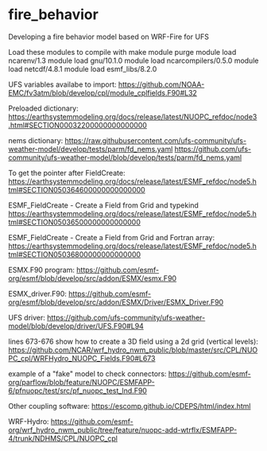 # fire_behavior

Developing a fire behavior model based on WRF-Fire for UFS

Load these modules to compile with make
module purge
module load ncarenv/1.3
module load gnu/10.1.0
module load ncarcompilers/0.5.0
module load netcdf/4.8.1
module load esmf_libs/8.2.0

UFS variables availabe to import:
https://github.com/NOAA-EMC/fv3atm/blob/develop/cpl/module_cplfields.F90#L32

Preloaded dictionary:
https://earthsystemmodeling.org/docs/release/latest/NUOPC_refdoc/node3.html#SECTION00032200000000000000

nems dictionary:
https://raw.githubusercontent.com/ufs-community/ufs-weather-model/develop/tests/parm/fd_nems.yaml
https://github.com/ufs-community/ufs-weather-model/blob/develop/tests/parm/fd_nems.yaml

To get the pointer after FieldCreate:
https://earthsystemmodeling.org/docs/release/latest/ESMF_refdoc/node5.html#SECTION050364600000000000000

ESMF_FieldCreate - Create a Field from Grid and typekind
https://earthsystemmodeling.org/docs/release/latest/ESMF_refdoc/node5.html#SECTION05036500000000000000

ESMF_FieldCreate - Create a Field from Grid and Fortran array:
https://earthsystemmodeling.org/docs/release/latest/ESMF_refdoc/node5.html#SECTION05036800000000000000

ESMX.F90 program:
https://github.com/esmf-org/esmf/blob/develop/src/addon/ESMX/esmx.F90

ESMX_driver.F90:
https://github.com/esmf-org/esmf/blob/develop/src/addon/ESMX/Driver/ESMX_Driver.F90

UFS driver:
https://github.com/ufs-community/ufs-weather-model/blob/develop/driver/UFS.F90#L94

lines 673-676 show how to create a 3D field using a 2d grid (vertical levels):
https://github.com/NCAR/wrf_hydro_nwm_public/blob/master/src/CPL/NUOPC_cpl/WRFHydro_NUOPC_Fields.F90#L673

example of a "fake" model to check connectors:
https://github.com/esmf-org/parflow/blob/feature/NUOPC/ESMFAPP-6/pfnuopc/test/src/pf_nuopc_test_lnd.F90

Other coupling software:
https://escomp.github.io/CDEPS/html/index.html

WRF-Hydro:
https://github.com/esmf-org/wrf_hydro_nwm_public/tree/feature/nuopc-add-wtrflx/ESMFAPP-4/trunk/NDHMS/CPL/NUOPC_cpl

